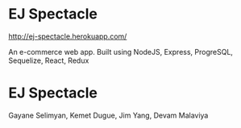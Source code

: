 # EJ Spectacle

http://ej-spectacle.herokuapp.com/

An e-commerce web app. Built using NodeJS, Express, ProgreSQL, Sequelize, React, Redux

# EJ Spectacle

Gayane Selimyan, Kemet Dugue, Jim Yang, Devam Malaviya
